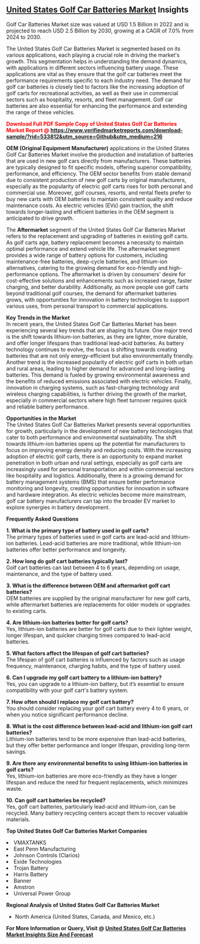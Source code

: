 <h2><a href="https://www.verifiedmarketreports.com/download-sample/?rid=533812&amp;utm_source=Github&amp;utm_medium=216" target="_blank">United States Golf Car Batteries Market</a> Insights</h2><p>Golf Car Batteries Market size was valued at USD 1.5 Billion in 2022 and is projected to reach USD 2.5 Billion by 2030, growing at a CAGR of 7.0% from 2024 to 2030.</p><p><p>The United States Golf Car Batteries Market is segmented based on its various applications, each playing a crucial role in driving the market's growth. This segmentation helps in understanding the demand dynamics, with applications in different sectors influencing battery usage. These applications are vital as they ensure that the golf car batteries meet the performance requirements specific to each industry need. The demand for golf car batteries is closely tied to factors like the increasing adoption of golf carts for recreational activities, as well as their use in commercial sectors such as hospitality, resorts, and fleet management. Golf car batteries are also essential for enhancing the performance and extending the range of these vehicles. <strong><p><span class=""><span style="color: #ff0000;"><strong>Download Full PDF Sample Copy of United States Golf Car Batteries Market Report</strong> @ </span><a href="https://www.verifiedmarketreports.com/download-sample/?rid=533812&amp;utm_source=Github&amp;utm_medium=216" target="_blank">https://www.verifiedmarketreports.com/download-sample/?rid=533812&amp;utm_source=Github&amp;utm_medium=216</a></span></p></strong></p><p><strong>OEM (Original Equipment Manufacturer)</strong> applications in the United States Golf Car Batteries Market involve the production and installation of batteries that are used in new golf cars directly from manufacturers. These batteries are typically designed to fit specific models, offering superior compatibility, performance, and efficiency. The OEM sector benefits from stable demand due to consistent production of new golf carts by original manufacturers, especially as the popularity of electric golf carts rises for both personal and commercial use. Moreover, golf courses, resorts, and rental fleets prefer to buy new carts with OEM batteries to maintain consistent quality and reduce maintenance costs. As electric vehicles (EVs) gain traction, the shift towards longer-lasting and efficient batteries in the OEM segment is anticipated to drive growth.<p>The <strong>Aftermarket</strong> segment of the United States Golf Car Batteries Market refers to the replacement and upgrading of batteries in existing golf carts. As golf carts age, battery replacement becomes a necessity to maintain optimal performance and extend vehicle life. The aftermarket segment provides a wide range of battery options for customers, including maintenance-free batteries, deep-cycle batteries, and lithium-ion alternatives, catering to the growing demand for eco-friendly and high-performance options. The aftermarket is driven by consumers' desire for cost-effective solutions and enhancements such as increased range, faster charging, and better durability. Additionally, as more people use golf carts beyond traditional golf courses, the demand for aftermarket batteries grows, with opportunities for innovation in battery technologies to support various uses, from personal transport to commercial applications.</p><p><strong>Key Trends in the Market</strong><br>In recent years, the United States Golf Car Batteries Market has been experiencing several key trends that are shaping its future. One major trend is the shift towards lithium-ion batteries, as they are lighter, more durable, and offer longer lifespans than traditional lead-acid batteries. As battery technology continues to evolve, the focus is shifting towards creating batteries that are not only energy-efficient but also environmentally friendly. Another trend is the increased popularity of electric golf carts in both urban and rural areas, leading to higher demand for advanced and long-lasting batteries. This demand is fueled by growing environmental awareness and the benefits of reduced emissions associated with electric vehicles. Finally, innovation in charging systems, such as fast-charging technology and wireless charging capabilities, is further driving the growth of the market, especially in commercial sectors where high fleet turnover requires quick and reliable battery performance.</p><p><strong>Opportunities in the Market</strong><br>The United States Golf Car Batteries Market presents several opportunities for growth, particularly in the development of new battery technologies that cater to both performance and environmental sustainability. The shift towards lithium-ion batteries opens up the potential for manufacturers to focus on improving energy density and reducing costs. With the increasing adoption of electric golf carts, there is an opportunity to expand market penetration in both urban and rural settings, especially as golf carts are increasingly used for personal transportation and within commercial sectors like hospitality and logistics. Additionally, there is a growing demand for battery management systems (BMS) that ensure better performance monitoring and longevity, creating opportunities for innovation in software and hardware integration. As electric vehicles become more mainstream, golf car battery manufacturers can tap into the broader EV market to explore synergies in battery development.</p><p><strong>Frequently Asked Questions</strong></p><p><strong>1. What is the primary type of battery used in golf carts?</strong><br>The primary types of batteries used in golf carts are lead-acid and lithium-ion batteries. Lead-acid batteries are more traditional, while lithium-ion batteries offer better performance and longevity.</p><p><strong>2. How long do golf cart batteries typically last?</strong><br>Golf cart batteries can last between 4 to 6 years, depending on usage, maintenance, and the type of battery used.</p><p><strong>3. What is the difference between OEM and aftermarket golf cart batteries?</strong><br>OEM batteries are supplied by the original manufacturer for new golf carts, while aftermarket batteries are replacements for older models or upgrades to existing carts.</p><p><strong>4. Are lithium-ion batteries better for golf carts?</strong><br>Yes, lithium-ion batteries are better for golf carts due to their lighter weight, longer lifespan, and quicker charging times compared to lead-acid batteries.</p><p><strong>5. What factors affect the lifespan of golf cart batteries?</strong><br>The lifespan of golf cart batteries is influenced by factors such as usage frequency, maintenance, charging habits, and the type of battery used.</p><p><strong>6. Can I upgrade my golf cart battery to a lithium-ion battery?</strong><br>Yes, you can upgrade to a lithium-ion battery, but it’s essential to ensure compatibility with your golf cart's battery system.</p><p><strong>7. How often should I replace my golf cart battery?</strong><br>You should consider replacing your golf cart battery every 4 to 6 years, or when you notice significant performance decline.</p><p><strong>8. What is the cost difference between lead-acid and lithium-ion golf cart batteries?</strong><br>Lithium-ion batteries tend to be more expensive than lead-acid batteries, but they offer better performance and longer lifespan, providing long-term savings.</p><p><strong>9. Are there any environmental benefits to using lithium-ion batteries in golf carts?</strong><br>Yes, lithium-ion batteries are more eco-friendly as they have a longer lifespan and reduce the need for frequent replacements, which minimizes waste.</p><p><strong>10. Can golf cart batteries be recycled?</strong><br>Yes, golf cart batteries, particularly lead-acid and lithium-ion, can be recycled. Many battery recycling centers accept them to recover valuable materials.</p></p><p><strong>Top United States Golf Car Batteries Market Companies</strong></p><div data-test-id=""><p><li>VMAXTANKS</li><li> East Penn Manufacturing</li><li> Johnson Controls (Clarios)</li><li> Exide Technologies</li><li> Trojan Battery</li><li> Harris Battery</li><li> Banner</li><li> Amstron</li><li> Universal Power Group</li></p><div><strong>Regional Analysis of&nbsp;United States Golf Car Batteries Market</strong></div><ul><li dir="ltr"><p dir="ltr">North America&nbsp;(United States, Canada, and Mexico, etc.)</p></li></ul><p><strong>For More Information or Query, Visit @&nbsp;</strong><strong><a href="https://www.verifiedmarketreports.com/product/golf-car-batteries-market/?utm_source=Github&amp;utm_medium=216" target="_blank">United States Golf Car Batteries Market Insights Size And Forecast</a></strong></p></div>
